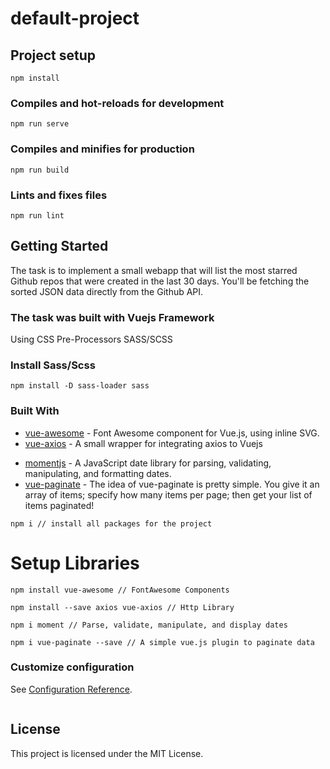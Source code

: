 # default-project

## Project setup

```
npm install
```

### Compiles and hot-reloads for development

```
npm run serve
```

### Compiles and minifies for production

```
npm run build
```

### Lints and fixes files

```
npm run lint

```

## Getting Started

The task is to implement a small webapp that will list the most starred Github repos that were created in the last 30 days. You'll be fetching the sorted JSON data directly from the Github API.

### The task was built with Vuejs Framework

Using CSS Pre-Processors SASS/SCSS

### Install Sass/Scss

```
npm install -D sass-loader sass
```

### Built With

- [vue-awesome](https://github.com/Justineo/vue-awesome/) - Font Awesome component for Vue.js, using inline SVG.
- [vue-axios](https://github.com/imcvampire/vue-axios/) - A small wrapper for integrating axios to Vuejs

* [momentjs](https://momentjs.com/docs//) - A JavaScript date library for parsing, validating, manipulating, and formatting dates.
* [vue-paginate](https://github.com/TahaSh/vue-paginate/) - The idea of vue-paginate is pretty simple. You give it an array of items; specify how many items per page; then get your list of items paginated!

```
npm i // install all packages for the project
```

# Setup Libraries

```
npm install vue-awesome // FontAwesome Components

```

```
npm install --save axios vue-axios // Http Library

```

```
npm i moment // Parse, validate, manipulate, and display dates

```

```
npm i vue-paginate --save // A simple vue.js plugin to paginate data

```

### Customize configuration

See [Configuration Reference](https://cli.vuejs.org/config/).

```

```

## License

This project is licensed under the MIT License.
